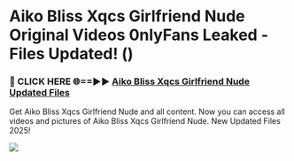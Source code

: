 # Aiko Bliss Xqcs Girlfriend Nude Original Videos 0nlyFans Leaked - Files Updated! ()

<h3>🔴 CLICK HERE 🌐==►► <a href="https://tinyurl.com/leaks-videos" rel="nofollow">Aiko Bliss Xqcs Girlfriend Nude Updated Files</a></h3>

Get Aiko Bliss Xqcs Girlfriend Nude and all content. Now you can access all videos and pictures of Aiko Bliss Xqcs Girlfriend Nude. New Updated Files 2025!

[![](https://i.imgur.com/KQgVmj3.gif)](https://tinyurl.com/leaks-videos)